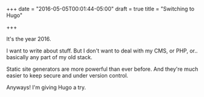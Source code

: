 +++
date = "2016-05-05T00:01:44-05:00"
draft = true
title = "Switching to Hugo"

+++

It's the year 2016.

I want to write about stuff. But I don't want to deal with my CMS, or PHP, or.. basically any part of my old stack.

Static site generators are more powerful than ever before. And they're much easier to keep secure and under version control.

Anyways! I'm giving Hugo a try.
